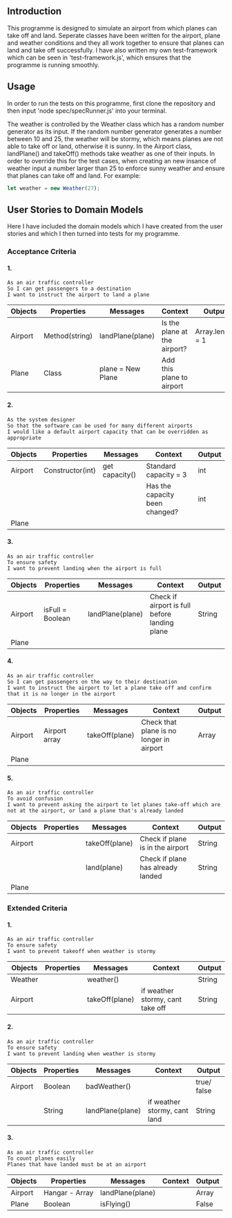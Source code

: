 ## Introduction
This programme is designed to simulate an airport from which planes can take off and land. Seperate classes have been written for the airport, plane and weather conditions and they all work together to ensure that planes can land and take off successfully. I have also written my own test-framework which can be seen in 'test-framework.js', which ensures that the programme is running smoothly. 

## Usage
In order to run the tests on this programme, first clone the repository and then input 'node spec/specRunner.js' into your terminal.

The weather is controlled by the Weather class which has a random number generator as its input. If the random number generator generates a number between 10 and 25, the weather will be stormy, which means planes are not able to take off or land, otherwise it is sunny. In the  Airport class, landPlane() and takeOff() methods take weather as one of their inputs. In order to override this for the test cases, when creating an new insance of weather input a number larger than 25 to enforce sunny weather and ensure that planes can take off and land. For example:
```js
let weather = new Weather(27);
```



## User Stories to Domain Models
Here I have included the domain models which I have created from the user stories and which I then turned into tests for my programme. 
### Acceptance Criteria
#### 1.
```
As an air traffic controller
So I can get passengers to a destination
I want to instruct the airport to land a plane
```

|Objects      | Properties | Messages      | Context     | Output      |
| ----------- | ----------- | ----------- | ----------- | ----------- |
| Airport     | Method(string)|landPlane(plane)|Is the plane at the airport?     |  Array.length = 1    |
| Plane  |      Class   |   plane = New Plane   | Add this plane to airport |             |

#### 2.
```
As the system designer
So that the software can be used for many different airports
I would like a default airport capacity that can be overridden as appropriate
```

|Objects      | Properties | Messages      | Context     | Output      |
| ----------- | ----------- | ----------- | ----------- | ----------- |
| Airport     | Constructor(int)| get capacity()| Standard capacity = 3|  int  |
| | | | Has the capacity been changed? | int|
| Plane  |    |    |   |             |


#### 3.
```
As an air traffic controller
To ensure safety
I want to prevent landing when the airport is full
```

|Objects      | Properties | Messages      | Context     | Output      |
| ----------- | ----------- | ----------- | ----------- | ----------- |
| Airport     |  isFull = Boolean| landPlane(plane) |Check if airport is full before landing plane |  String |
| Plane  |    |    |   |             |


#### 4.
```
As an air traffic controller
So I can get passengers on the way to their destination
I want to instruct the airport to let a plane take off and confirm that it is no longer in the airport
```

|Objects      | Properties | Messages    | Context     | Output      |
| ----------- | ----------- | ----------- | ----------- | ----------- |
| Airport     |  Airport array| takeOff(plane) | Check that plane is no longer in airport|  Array |
| Plane  |    |    |   |             |

#### 5.
```
As an air traffic controller
To avoid confusion
I want to prevent asking the airport to let planes take-off which are not at the airport, or land a plane that's already landed
```

|Objects      | Properties | Messages    | Context     | Output      |
| ----------- | ----------- | ----------- | ----------- | ----------- |
| Airport     |  | takeOff(plane) | Check if plane is in the airport | String  |
| | | land(plane) | Check if plane has already landed| String|
| Plane  |    |    |   |             |


### Extended Criteria

#### 1. 
```
As an air traffic controller
To ensure safety
I want to prevent takeoff when weather is stormy
```
|Objects      | Properties | Messages    | Context     | Output      |
| ----------- | ----------- | ----------- | ----------- | ----------- |
| Weather|  |  weather()|  |  String|
| Airport |  | takeOff(plane) | if weather stormy, cant take off |  String|


#### 2.
```
As an air traffic controller
To ensure safety
I want to prevent landing when weather is stormy
```
|Objects      | Properties | Messages    | Context     | Output      |
| ----------- | ----------- | ----------- | ----------- | ----------- |
| Airport | Boolean |  badWeather()|  |  true/ false|
|  |  String| landPlane(plane) | if weather stormy, cant land |  String|


#### 3.
```
As an air traffic controller
To count planes easily
Planes that have landed must be at an airport
```
|Objects      | Properties | Messages    | Context     | Output      |
| ----------- | ----------- | ----------- | ----------- | ----------- |
| Airport | Hangar - Array | landPlane(plane) |  |  Array|
| Plane |  Boolean|  isFlying() |  |  False |
